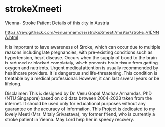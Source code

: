 # strokeXmeeti
Vienna- Stroke Patient Details of this city in Austria

https://raw.githack.com/venuannamdas/strokeXmeeti/master/stroke_VIENNA.html

It is important to have awareness of Stroke, which can occur due to multiple reasons including late pregnancies, with pre-existing conditions such as hypertension, heart disease. Occurs when the supply of blood to the brain is reduced or blocked completely, which prevents brain tissue from getting oxygen and nutrients. Urgent medical attention is usually recommended by healthcare providers. It is dangerous and life-threatening. This condition is treatable by a medical professional. However, it can last several years or be lifelong.</p>
  Disclaimer: This is designed by Dr. Venu Gopal Madhav Annamdas, PhD (NTU Singapore) based on old data between 2004-2023 taken from the internet. It should be used only for educational purposes without any guarantee on the accuracy of information. This Project is dedicated to my lovely Meeti (Mrs. Mitaly Srivastava), my former friend, who is currently a stroke patient in Vienna. May Lord help her in speedy recovery.
